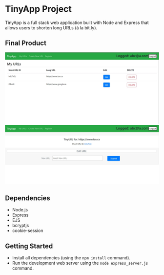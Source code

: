 # TinyApp Project

TinyApp is a full stack web application built with Node and Express that allows users to shorten long URLs (à la bit.ly).

## Final Product

![architecture](https://github.com/mauroapjr/tinyappchallenge/blob/master/docs/Capture1.JPG)
![architecture](https://github.com/mauroapjr/tinyappchallenge/blob/master/docs/Capture2.JPG)

## Dependencies

- Node.js
- Express
- EJS
- bcryptjs
- cookie-session

## Getting Started

- Install all dependencies (using the `npm install` command).
- Run the development web server using the `node express_server.js` command.
